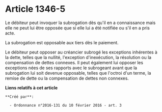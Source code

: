 # Article 1346-5

Le débiteur peut invoquer la subrogation dès qu'il en a connaissance mais elle ne peut lui être opposée que si elle lui a été
notifiée ou s'il en a pris acte. 

La subrogation est opposable aux tiers dès le paiement. 

Le débiteur peut opposer au créancier subrogé les exceptions inhérentes à la dette, telles que la nullité, l'exception
d'inexécution, la résolution ou la compensation de dettes connexes. Il peut également lui opposer les exceptions nées de ses
rapports avec le subrogeant avant que la subrogation lui soit devenue opposable, telles que l'octroi d'un terme, la remise de
dette ou la compensation de dettes non connexes.

**Liens relatifs à cet article**

	**Créé par**:

	  - Ordonnance n°2016-131 du 10 février 2016 - art. 3
